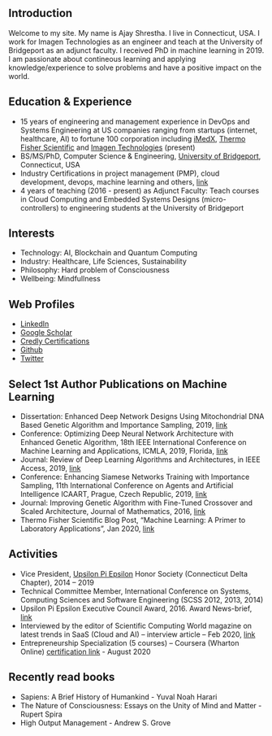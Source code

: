 ## Introduction

[comment]: <> (this is a test)

Welcome to my site. My name is Ajay Shrestha. I live in Connecticut, USA. I work for Imagen Technologies as an engineer and teach at the University of Bridgeport as an adjunct faculty. I received PhD in machine learning in 2019. I am passionate about contineous learning and applying knowledge/experience to solve problems and have a positive impact on the world.

## Education & Experience
- 15 years of engineering and management experience in DevOps and Systems Engineering at US companies ranging from startups (internet, healthcare, AI) to fortune 100 corporation including [iMedX](https://imedx.com/), [Thermo Fisher Scientific](https://www.thermofisher.com/us/en/home.html) and [Imagen Technologies](https://imagen.ai/) (present)
- BS/MS/PhD, Computer Science & Engineering, [University of Bridgeport](https://www.bridgeport.edu/), Connecticut, USA
- Industry Certifications in project management (PMP), cloud development, devops, machine learning and others, [link](https://www.youracclaim.com/users/ajayshrestha/badges) 
- 4 years  of teaching (2016 - present) as Adjunct Faculty: Teach courses in Cloud Computing and Embedded Systems Designs (micro-controllers) to engineering students at the University of Bridgeport



## Interests
- Technology: AI, Blockchain and Quantum Computing
- Industry: Healthcare, Life Sciences, Sustainability
- Philosophy: Hard problem of Consciousness
- Wellbeing: Mindfullness


## Web Profiles

- [LinkedIn](https://www.linkedin.com/in/ajayshrestha/)
- [Google Scholar](https://scholar.google.com/citations?user=wtBCz0QAAAAJ)
- [Credly Certifications](https://www.youracclaim.com/users/ajayshrestha/badges)
- [Github](https://github.com/shrestha-ajay)
- [Twitter](https://twitter.com/ajayshrestha)


## Select 1st Author Publications on Machine Learning
-	Dissertation: Enhanced Deep Network Designs Using Mitochondrial DNA Based Genetic Algorithm and Importance Sampling, 2019, [link](https://www.proquest.com/docview/2322784986/631422EFED204CFDPQ/)
-	Conference: Optimizing Deep Neural Network Architecture with Enhanced Genetic Algorithm, 18th IEEE International Conference on Machine Learning and Applications, ICMLA, 2019, Florida, [link](https://ieeexplore.ieee.org/abstract/document/8999193)
-	Journal: Review of Deep Learning Algorithms and Architectures, in IEEE Access, 2019, [link](https://ieeexplore.ieee.org/document/8694781)
-	Conference: Enhancing Siamese Networks Training with Importance Sampling, 11th International Conference on Agents and Artificial Intelligence ICAART, Prague, Czech Republic, 2019, [link](http://dx.doi.org/10.5220/0007371706100615)
-	Journal: Improving Genetic Algorithm with Fine-Tuned Crossover and Scaled Architecture, Journal of Mathematics, 2016, [link](http://dx.doi.org/10.1155/2016/4015845)
-	Thermo Fisher Scientific Blog Post, “Machine Learning: A Primer to Laboratory Applications”, Jan 2020,  [link](https://www.thermofisher.com/blog/connectedlab/machine-learning-a-primer-to-laboratory-applications/)

## Activities
-	Vice President, [Upsilon Pi Epsilon](https://upe.acm.org/) Honor Society (Connecticut Delta Chapter), 2014 – 2019
-	Technical Committee Member, International Conference on Systems, Computing Sciences and Software Engineering (SCSS 2012, 2013, 2014)
-	Upsilon Pi Epsilon Executive Council Award, 2016. Award News-brief, [link](https://www.cs.ucla.edu/wp-content/uploads/cs/UPE-News-August-2016-Scholarships.pdf)
-	Interviewed by the editor of Scientific Computing World magazine on latest trends in SaaS (Cloud and AI) – interview article – Feb 2020, [link](https://www.scientific-computing.com/feature/making-case-cloud)
-	Entrepreneurship Specialization (5 courses) – Coursera (Wharton Online) [certification link](https://www.coursera.org/account/accomplishments/specialization/certificate/ZL4WT3NHK2AT) - August 2020

## Recently read books

- Sapiens: A Brief History of Humankind - Yuval Noah Harari
- The Nature of Consciousness: Essays on the Unity of Mind and Matter - Rupert Spira
- High Output Management - Andrew S. Grove


